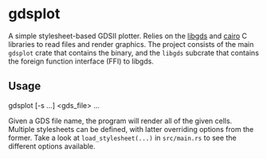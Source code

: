 # gdsplot

A simple stylesheet-based GDSII plotter. Relies on the [libgds](https://github.com/fabianschuiki/libgds) and [cairo](https://www.cairographics.org/) C libraries to read files and render graphics. The project consists of the main `gdsplot` crate that contains the binary, and the `libgds` subcrate that contains the foreign function interface (FFI) to libgds.


## Usage

  gdsplot [-s <stylesheet> ...] <gds_file> <cellname> ...

Given a GDS file name, the program will render all of the given cells. Multiple stylesheets can be defined, with latter overriding options from the former. Take a look at `load_stylesheet(...)` in `src/main.rs` to see the different options available.
